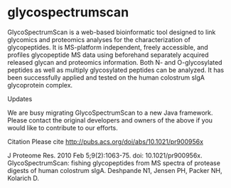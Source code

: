 glycospectrumscan
=================

GlycoSpectrumScan is a web-based bioinformatic tool designed to link glycomics and proteomics analyses for the characterization of glycopeptides. It is MS-platform independent, freely accessible, and profiles glycopeptide MS data using beforehand separately acquired released glycan and proteomics information. Both N- and O-glycosylated peptides as well as multiply glycosylated peptides can be analyzed. It has been successfully applied and tested on the human colostrum sIgA glycoprotein complex.

Updates

We are busy migrating GlycoSpectrumScan to a new Java framework. Please contact the original developers and owners of the above if you would like to contribute to our efforts.

Citation
Please cite http://pubs.acs.org/doi/abs/10.1021/pr900956x

J Proteome Res. 2010 Feb 5;9(2):1063-75. doi: 10.1021/pr900956x.
GlycoSpectrumScan: fishing glycopeptides from MS spectra of protease digests of human colostrum sIgA.
Deshpande N1, Jensen PH, Packer NH, Kolarich D.
